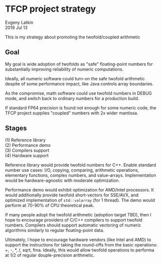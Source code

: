 # TFCP project strategy
Evgeny Latkin  
2019 Jul 13

This is my strategy about promoting the twofold/coupled arithmetic

## Goal

My goal is wide adoption of twofolds as "safe" floating-point numbers for substantially improving reliability of numeric computations.

Ideally, all numeric software could turn-on the safe twofold arithmetic despite of some performance impact, like Java controls array boundaries.

As the compromise, math software could use twofold numbers in DEBUG mode, and switch back to ordinary numbers for a production build.

If standard FP64 precision is found not enough for some numeric code, the TFCP project supplies "coupled" numbers with 2x wider mantissa.

## Stages

(1) Reference library  
(2) Performance demo  
(3) Compilers support  
(4) Hardware support  

Reference library would provide twofold numbers for C++.
Enable standard number use cases: I/O, copying, comparing, arithmetic operations, elementary functions, complex numbers, and value-arrays.
Implementation would be hardware-agnostic with moderate optimization.

Performance demo would exhibit optimization for AMD/Intel processors.
It would additionally provide twofold short-vectors for SSE/AVX, and optimized implementation of `std::valarray` (for 1 thread).
The demo would perform at 70-90% of CPU theoretical peak.

If many people adopt the twofold arithmetic (adoption target TBD), then I hope to encourage providers of C/C++ compilers to support twofold numbers.
Compilers should support automatic vectoring of numeric algorithms similarly to regular floating-point data.

Ultimately, I hope to encourage hardware vendors (like Intel and AMD) to support the instructions for taking the round-offs from the basic operations: +, -, *, /, sqrt, fma.
Ideally, this would allow twofold operations to performa at 1/2 of regular douple-precision arithmetic.